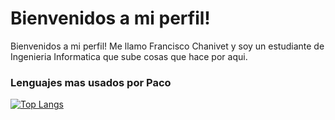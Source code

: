 #                  Bienvenidos a mi perfil!

Bienvenidos a mi perfil! Me llamo Francisco Chanivet y soy un estudiante de Ingenieria Informatica que sube cosas que hace por aqui.

### Lenguajes mas usados por Paco
[![Top Langs](https://github-readme-stats.vercel.app/api/top-langs/?username=PaCoders&layout=compact&langs_count=8&theme=highcontrast)](https://github.com/anuraghazra/github-readme-stats)
